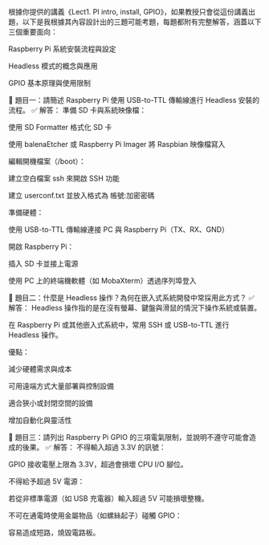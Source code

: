 根據你提供的講義《Lect1. PI intro, install, GPIO》，如果教授只會從這份講義出題，以下是我根據其內容設計出的三題可能考題，每題都附有完整解答，涵蓋以下三個重要面向：

Raspberry Pi 系統安裝流程與設定

Headless 模式的概念與應用

GPIO 基本原理與使用限制

📘 題目一：請簡述 Raspberry Pi 使用 USB-to-TTL 傳輸線進行 Headless 安裝的流程。
✅ 解答：
準備 SD 卡與系統映像檔：

使用 SD Formatter 格式化 SD 卡

使用 balenaEtcher 或 Raspberry Pi Imager 將 Raspbian 映像檔寫入

編輯開機檔案（/boot）：

建立空白檔案 ssh 來開啟 SSH 功能

建立 userconf.txt 並放入格式為 帳號:加密密碼

準備硬體：

使用 USB-to-TTL 傳輸線連接 PC 與 Raspberry Pi（TX、RX、GND）

開啟 Raspberry Pi：

插入 SD 卡並接上電源

使用 PC 上的終端機軟體（如 MobaXterm）透過序列埠登入

📘 題目二：什麼是 Headless 操作？為何在嵌入式系統開發中常採用此方式？
✅ 解答：
Headless 操作指的是在沒有螢幕、鍵盤與滑鼠的情況下操作系統或裝置。

在 Raspberry Pi 或其他嵌入式系統中，常用 SSH 或 USB-to-TTL 進行 Headless 操作。

優點：

減少硬體需求與成本

可用遠端方式大量部署與控制設備

適合狹小或封閉空間的設備

增加自動化與靈活性

📘 題目三：請列出 Raspberry Pi GPIO 的三項電氣限制，並說明不遵守可能會造成的後果。
✅ 解答：
不得輸入超過 3.3V 的訊號：

GPIO 接收電壓上限為 3.3V，超過會損壞 CPU I/O 腳位。

不得給予超過 5V 電源：

若從非標準電源（如 USB 充電器）輸入超過 5V 可能損壞整機。

不可在通電時使用金屬物品（如螺絲起子）碰觸 GPIO：

容易造成短路，燒毀電路板。

